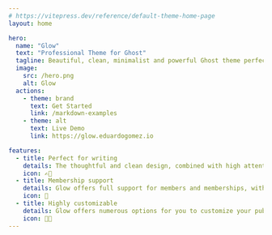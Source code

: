 ```yaml
---
# https://vitepress.dev/reference/default-theme-home-page
layout: home

hero:
  name: "Glow"
  text: "Professional Theme for Ghost"
  tagline: Beautiful, clean, minimalist and powerful Ghost theme perfect for writers which offers a pleasant reading experience.
  image: 
    src: /hero.png
    alt: Glow
  actions:
    - theme: brand
      text: Get Started
      link: /markdown-examples
    - theme: alt
      text: Live Demo
      link: https://glow.eduardogomez.io

features:
  - title: Perfect for writing
    details: The thoughtful and clean design, combined with high attention to typography details, provides a very pleasant reading experience.
    icon: ✍🏼
  - title: Membership support
    details: Glow offers full support for members and memberships, with this theme you can turn your audience into a business.
    icon: 👥
  - title: Highly customizable
    details: Glow offers numerous options for you to customize your publication, including a wide variety of fonts that will make your content stand out from the rest.
    icon: 💅🏼
---
```


